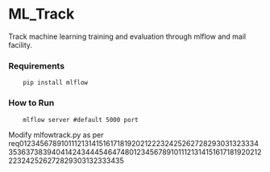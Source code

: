# ML_Track
Track machine learning training and evaluation through mlflow and mail facility.

### Requirements
        pip install mlflow
       
       
### How to Run
        mlflow server #default 5000 port
        
        
Modify mlfowtrack.py as per req012345678910111213141516171819202122232425262728293031323334353637383940414243444546474801234567891011121314151617181920212223242526272829303132333435